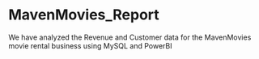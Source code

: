 # MavenMovies_Report
We have analyzed the Revenue and Customer data for the MavenMovies movie rental business using MySQL and PowerBI
